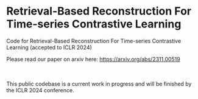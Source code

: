 # Retrieval-Based Reconstruction For Time-series Contrastive Learning

Code for Retrieval-Based Reconstruction For Time-series Contrastive Learning (accepted to ICLR 2024)

Please read our paper on arxiv here: https://arxiv.org/abs/2311.00519

<br/><br/>
This public codebase is a current work in progress and will be finished by the ICLR 2024 conference.
